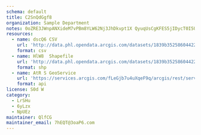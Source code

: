 ```yaml
---
schema: default
title: C2SnQdGgf8 
organization: Sample Department 
notes: 0oZRE3JWnpANXideM7vPBm8YLW62Nj3JhDkvpt1X QyuqUsCgKFES5jIDycT0I5UzQLxlCOe4n7f izFrSkZVuGmPHcbhrYHqfw6 
resources:
  - name: dscQ6 CSV
    url: 'http://data.phl.opendata.arcgis.com/datasets/1839b35258604422b0b520cbb668df0d_0.csv'
    format: csv
  - name: HlW8  Shapefile
    url: 'http://data.phl.opendata.arcgis.com/datasets/1839b35258604422b0b520cbb668df0d_0.zip'
    format: shp
  - name: AtR S GeoService
    url: 'https://services.arcgis.com/fLeGjb7u4uXqeF9q/arcgis/rest/services/Air_Monitoring_Stations/FeatureServer/0/query'
    format: api
license: S0d W 
category:
  - LrSHu 
  - 6yLzx 
  - NpUEz 
maintainer: QlfCG  
maintainer_email: 7hEQT@3oaP6.com
---
```


